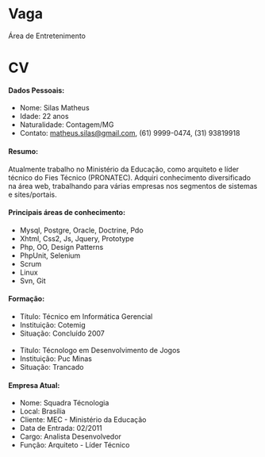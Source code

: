 Vaga
====

Área de Entretenimento

CV
==

<h4> Dados Pessoais: </h4> 

  - Nome: Silas Matheus
  - Idade: 22 anos
  - Naturalidade: Contagem/MG
  - Contato: matheus.silas@gmail.com, (61) 9999-0474, (31) 93819918

<h4> Resumo: </h4>


  Atualmente trabalho no Ministério da Educação, como arquiteto e líder técnico do Fies Técnico (PRONATEC).
  Adquiri conhecimento diversificado na área web, trabalhando para várias empresas nos segmentos de sistemas 
  e sites/portais.
  
<h4>  Principais áreas de conhecimento: </h4> 

  - Mysql, Postgre, Oracle, Doctrine, Pdo
  - Xhtml, Css2, Js, Jquery, Prototype
  - Php, OO, Design Patterns
  - PhpUnit, Selenium
  - Scrum
  - Linux
  - Svn, Git

<h4> Formação: </h4> 

  - Título: Técnico em Informática Gerencial
  - Instituição: Cotemig
  - Situação: Concluído 2007
<br /><br />
  - Título: Técnologo em Desenvolvimento de Jogos
  - Instituição: Puc Minas
  - Situação: Trancado
  
<h4> Empresa Atual: </h4> 

  - Nome: Squadra Técnologia
  - Local: Brasília
  - Cliente: MEC - Ministério da Educação
  - Data de Entrada: 02/2011
  - Cargo: Analista Desenvolvedor
  - Função: Arquiteto - Líder Técnico 
  



